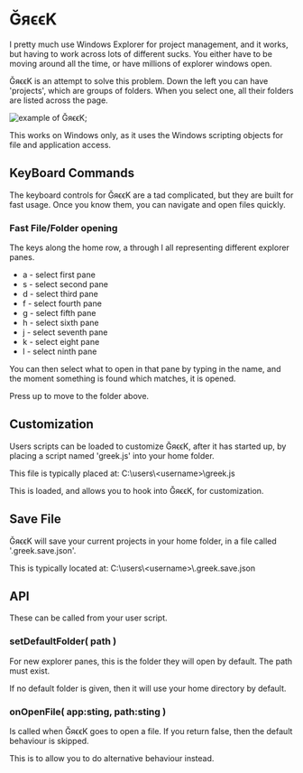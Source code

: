 # ĞяϵϵΚ

I pretty much use Windows Explorer for project management, and it works, but 
having to work across lots of different sucks. You either have to be moving
around all the time, or have millions of explorer windows open.

ĞяϵϵΚ is an attempt to solve this problem. Down the left you can have 
'projects', which are groups of folders. When you select one, all their folders
are listed across the page.

![example of ĞяϵϵΚ](http://i.imgur.com/vHsk4u6.png);

This works on Windows only, as it uses the Windows scripting objects for file
and application access.

## KeyBoard Commands

The keyboard controls for ĞяϵϵΚ are a tad complicated, but they are built for
fast usage. Once you know them, you can navigate and open files quickly.

### Fast File/Folder opening

The keys along the home row, a through l all representing different explorer 
panes.

 * a - select first pane
 * s - select second pane
 * d - select third pane
 * f - select fourth pane
 * g - select fifth pane
 * h - select sixth pane
 * j - select seventh pane
 * k - select eight pane
 * l - select ninth pane

You can then select what to open in that pane by typing in the name, and the 
moment something is found which matches, it is opened. 

Press up to move to the folder above.

## Customization

Users scripts can be loaded to customize ĞяϵϵΚ, after it has started up, by
placing a script named 'greek.js' into your home folder.

This file is typically placed at: C:\\users\\&lt;username&gt;\\greek.js

This is loaded, and allows you to hook into ĞяϵϵΚ, for customization. 

## Save File

ĞяϵϵΚ will save your current projects in your home folder,
in a file called '.greek.save.json'.

This is typically located at: C:\\users\\&lt;username&gt;\\.greek.save.json

## API

These can be called from your user script.

### setDefaultFolder( path )

For new explorer panes, this is the folder they will open by default. The path
must exist.

If no default folder is given, then it will use your home directory by default.

### onOpenFile( app:sting, path:sting )

Is called when ĞяϵϵΚ goes to open a file. If you return false, then the 
default behaviour is skipped.

This is to allow you to do alternative behaviour instead.

